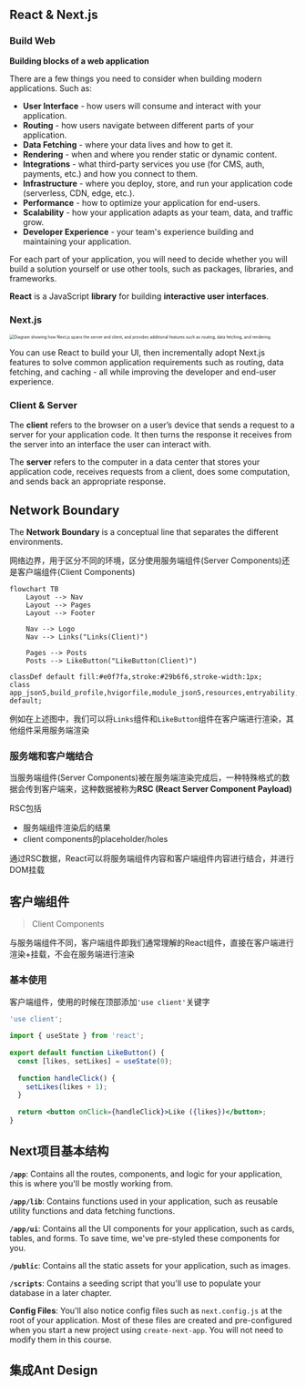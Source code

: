 ## React & Next.js

### Build Web

**Building blocks of a web application**

There are a few things you need to consider when building modern applications. Such as:

- **User Interface** - how users will consume and interact with your application.
- **Routing** - how users navigate between different parts of your application.
- **Data Fetching** - where your data lives and how to get it.
- **Rendering** - when and where you render static or dynamic content.
- **Integrations** - what third-party services you use (for CMS, auth, payments, etc.) and how you connect to them.
- **Infrastructure** - where you deploy, store, and run your application code (serverless, CDN, edge, etc.).
- **Performance** - how to optimize your application for end-users.
- **Scalability** - how your application adapts as your team, data, and traffic grow.
- **Developer Experience** - your team's experience building and maintaining your application.

For each part of your application, you will need to decide whether you will build a solution yourself or use other tools, such as packages, libraries, and frameworks.



**React** is a JavaScript **library** for building **interactive user interfaces**.



### Next.js

<img src="https://nextjs.org/_next/image?url=%2Flearn%2Flight%2Flearn-ecosystem.png&w=3840&q=75&dpl=dpl_APzAEVHWNLKj6iaDUjQbByoTBRJh" alt="Diagram showing how Next.js spans the server and client, and provides additional features such as routing, data fetching, and rendering." style="zoom:50%;" />

You can use React to build your UI, then incrementally adopt Next.js features to solve common application requirements such as routing, data fetching, and caching - all while improving the developer and end-user experience.



### Client & Server

The **client** refers to the browser on a user’s device that sends a request to a server for your application code. It then turns the response it receives from the server into an interface the user can interact with.

The **server** refers to the computer in a data center that stores your application code, receives requests from a client, does some computation, and sends back an appropriate response.





## Network Boundary

The **Network Boundary** is a conceptual line that separates the different environments.

网络边界，用于区分不同的环境，区分使用服务端组件(Server Components)还是客户端组件(Client Components)

```mermaid
flowchart TB 
    Layout --> Nav
    Layout --> Pages
    Layout --> Footer
    
    Nav --> Logo
    Nav --> Links("Links(Client)")
    
    Pages --> Posts
    Posts --> LikeButton("LikeButton(Client)")

classDef default fill:#e0f7fa,stroke:#29b6f6,stroke-width:1px;
class app_json5,build_profile,hvigorfile,module_json5,resources,entryability,pages,oh_modules,build_profile_app,hvigorfile_app default;
```

例如在上述图中，我们可以将`Links`组件和`LikeButton`组件在客户端进行渲染，其他组件采用服务端渲染





### 服务端和客户端结合

当服务端组件(Server Components)被在服务端渲染完成后，一种特殊格式的数据会传到客户端来，这种数据被称为**RSC (React Server Component Payload)**

RSC包括

- 服务端组件渲染后的结果
- client components的placeholder/holes

通过RSC数据，React可以将服务端组件内容和客户端组件内容进行结合，并进行DOM挂载





## 客户端组件

> Client Components

与服务端组件不同，客户端组件即我们通常理解的React组件，直接在客户端进行渲染+挂载，不会在服务端进行渲染

### 基本使用

客户端组件，使用的时候在顶部添加`'use client'`关键字

```jsx
'use client';
 
import { useState } from 'react';
 
export default function LikeButton() {
  const [likes, setLikes] = useState(0);
 
  function handleClick() {
    setLikes(likes + 1);
  }
 
  return <button onClick={handleClick}>Like ({likes})</button>;
}
```





## Next项目基本结构

**`/app`**: Contains all the routes, components, and logic for your application, this is where you'll be mostly working from.

**`/app/lib`**: Contains functions used in your application, such as reusable utility functions and data fetching functions.

**`/app/ui`**: Contains all the UI components for your application, such as cards, tables, and forms. To save time, we've pre-styled these components for you.

**`/public`**: Contains all the static assets for your application, such as images.

**`/scripts`**: Contains a seeding script that you'll use to populate your database in a later chapter.

**Config Files**: You'll also notice config files such as `next.config.js` at the root of your application. Most of these files are created and pre-configured when you start a new project using `create-next-app`. You will not need to modify them in this course.





## 集成Ant Design

